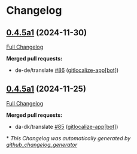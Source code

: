 # Changelog

## [0.4.5a1](https://github.com/OpenVoiceOS/ovos-skill-date-time/tree/0.4.5a1) (2024-11-30)

[Full Changelog](https://github.com/OpenVoiceOS/ovos-skill-date-time/compare/0.4.5a1...0.4.5a1)

**Merged pull requests:**

- de-de/translate [\#86](https://github.com/OpenVoiceOS/ovos-skill-date-time/pull/86) ([gitlocalize-app[bot]](https://github.com/apps/gitlocalize-app))

## [0.4.5a1](https://github.com/OpenVoiceOS/ovos-skill-date-time/tree/0.4.5a1) (2024-11-25)

[Full Changelog](https://github.com/OpenVoiceOS/ovos-skill-date-time/compare/0.4.4...0.4.5a1)

**Merged pull requests:**

- da-dk/translate [\#85](https://github.com/OpenVoiceOS/ovos-skill-date-time/pull/85) ([gitlocalize-app[bot]](https://github.com/apps/gitlocalize-app))



\* *This Changelog was automatically generated by [github_changelog_generator](https://github.com/github-changelog-generator/github-changelog-generator)*
